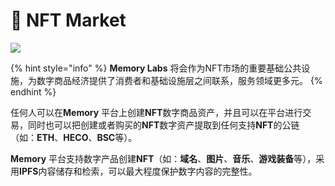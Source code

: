 # 🌈 NFT Market

![](https://images.unsplash.com/photo-1638913971789-667874197280?crop=entropy\&cs=tinysrgb\&fm=jpg\&ixid=MnwxOTcwMjR8MXwxfHNlYXJjaHwxfHxuZnR8ZW58MHx8fHwxNjUyOTQxNTMx\&ixlib=rb-1.2.1\&q=80)

{% hint style="info" %}
**Memory Labs** 将会作为NFT市场的重要基础公共设施，为数字商品经济提供了消费者和基础设施层之间联系，服务领域更多元。
{% endhint %}

任何人可以在**Memory** 平台上创建**NFT**数字商品资产，并且可以在平台进行交易，同时也可以把创建或者购买的**NFT**数字资产提取到任何支持**NFT**的公链（如：**ETH**、**HECO**、**BSC**等）。

**Memory** 平台支持数字产品创建**NFT**（如：**域名**、**图片**、**音乐**、**游戏装备**等），采用**IPFS**内容储存和检索，可以最大程度保护数字内容的完整性。
